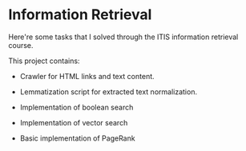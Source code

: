 # Information Retrieval

Here're some tasks that I solved through the ITIS information retrieval course.

This project contains: 

- Crawler for HTML links and text content.

- Lemmatization script for extracted text normalization.

- Implementation of boolean search

- Implementation of vector search

- Basic implementation of PageRank
